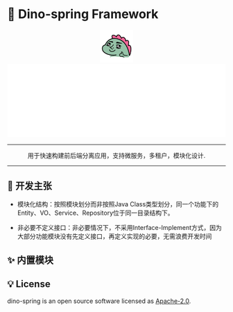 # 🚀 Dino-spring Framework
<div align="center">
  <a href="https://dinodev.cn"><img src="./.assert/logo.png" width="76" height="76" alt="icon"/></a>

<img src="./.assert/intro.svg" width="600px" />

<hr height="1" style="height: 1px; border-width: 0px 0 0 0 !important;"/>

用于快速构建前后端分离应用，支持微服务，多租户，模块化设计.
</div>

---

## 🎯 开发主张

- 模块化结构：按照模块划分而非按照Java Class类型划分，同一个功能下的Entity、VO、Service、Repository位于同一目录结构下。

- 非必要不定义接口：非必要情况下，不采用Interface-Implement方式，因为大部分功能模块没有先定义接口，再定义实现的必要，无需浪费开发时间

## ✨ 内置模块

## 💡 License

dino-spring is an open source software licensed as [Apache-2.0](./LICENSE).